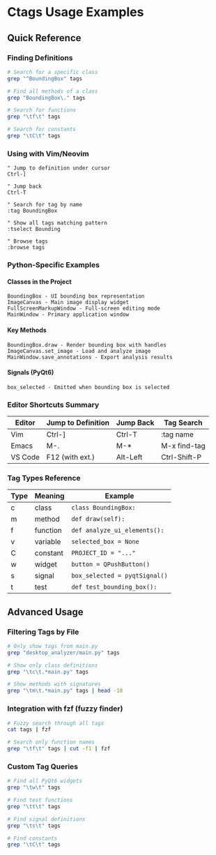 # Ctags Usage Examples

## Quick Reference

### Finding Definitions
```bash
# Search for a specific class
grep "^BoundingBox" tags

# Find all methods of a class
grep "BoundingBox\." tags

# Search for functions
grep "\tf\t" tags

# Search for constants
grep "\tC\t" tags
```

### Using with Vim/Neovim
```vim
" Jump to definition under cursor
Ctrl-]

" Jump back
Ctrl-T

" Search for tag by name
:tag BoundingBox

" Show all tags matching pattern
:tselect Bounding

" Browse tags
:browse tags
```

### Python-Specific Examples

#### Classes in the Project
```
BoundingBox - UI bounding box representation
ImageCanvas - Main image display widget
FullScreenMarkupWindow - Full-screen editing mode
MainWindow - Primary application window
```

#### Key Methods
```
BoundingBox.draw - Render bounding box with handles
ImageCanvas.set_image - Load and analyze image
MainWindow.save_annotations - Export analysis results
```

#### Signals (PyQt6)
```
box_selected - Emitted when bounding box is selected
```

### Editor Shortcuts Summary

| Editor | Jump to Definition | Jump Back | Tag Search |
|--------|-------------------|-----------|------------|
| Vim    | Ctrl-]            | Ctrl-T    | :tag name  |
| Emacs  | M-.               | M-*       | M-x find-tag |
| VS Code| F12 (with ext.)   | Alt-Left  | Ctrl-Shift-P |

### Tag Types Reference

| Type | Meaning | Example |
|------|---------|---------|
| c    | class   | `class BoundingBox:` |
| m    | method  | `def draw(self):` |
| f    | function| `def analyze_ui_elements():` |
| v    | variable| `selected_box = None` |
| C    | constant| `PROJECT_ID = "..."` |
| w    | widget  | `button = QPushButton()` |
| s    | signal  | `box_selected = pyqtSignal()` |
| t    | test    | `def test_bounding_box():` |

## Advanced Usage

### Filtering Tags by File
```bash
# Only show tags from main.py
grep "desktop_analyzer/main.py" tags

# Show only class definitions
grep "\tc\t.*main.py" tags

# Show methods with signatures
grep "\tm\t.*main.py" tags | head -10
```

### Integration with fzf (fuzzy finder)
```bash
# Fuzzy search through all tags
cat tags | fzf

# Search only function names
grep "\tf\t" tags | cut -f1 | fzf
```

### Custom Tag Queries
```bash
# Find all PyQt6 widgets
grep "\tw\t" tags

# Find test functions
grep "\tt\t" tags

# Find signal definitions
grep "\ts\t" tags

# Find constants
grep "\tC\t" tags
```

